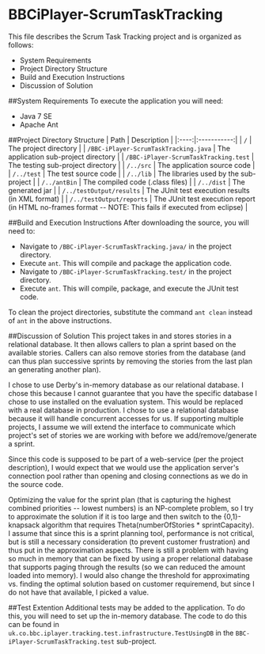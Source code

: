 BBCiPlayer-ScrumTaskTracking
============================


This file describes the Scrum Task Tracking project and is organized as follows:
- System Requirements
- Project Directory Structure
- Build and Execution Instructions
- Discussion of Solution


##System Requirements
To execute the application you will need:
- Java 7 SE
- Apache Ant


##Project Directory Structure
| Path | Description |
|:----:|:-----------:|
| `/` | The project directory |
| `/BBC-iPlayer-ScrumTaskTracking.java` | The application sub-project directory |
| `/BBC-iPlayer-ScrumTaskTracking.test` | The testing sub-project directory |
| `/../src` | The application source code |
| `/../test` | The test source code |
| `/../lib` | The libraries used by the sub-project |
| `/../antBin` | The compiled code (.class files) |
| `/../dist` | The generated jar |
| `/../testOutput/results` | The JUnit test execution results (in XML format) |
| `/../testOutput/reports` | The JUnit test execution report (in HTML no-frames format -- NOTE: This fails if executed from eclipse) |



##Build and Execution Instructions
After downloading the source, you will need to:
- Navigate to `/BBC-iPlayer-ScrumTaskTracking.java/` in the project directory.
- Execute `ant`.  This will compile and package the application code.
- Navigate to `/BBC-iPlayer-ScrumTaskTracking.test/` in the project directory.
- Execute `ant`.  This will compile, package, and execute the JUnit test code.

To clean the project directories, substitute the command `ant clean` instead of `ant` in the above instructions.



##Discussion of Solution
This project takes in and stores stories in a relational database.  It then allows callers to plan a sprint based on the available stories.  Callers can also remove stories from the database (and can thus plan successive sprints by removing the stories from the last plan an generating another plan).  

I chose to use Derby's in-memory database as our relational database.  I chose this because I cannot guarantee that you have the specific database I chose to use installed on the evaluation system.  This would be replaced with a real database in production.  I chose to use a relational database because it will handle concurrent accesses for us.  If supporting multiple projects, I assume we will extend the interface to communicate which project's set of stories we are working with before we add/remove/generate a sprint.  

Since this code is supposed to be part of a web-service (per the project description), I would expect that we would use the application server's connection pool rather than opening and closing connections as we do in the source code.  

Optimizing the value for the sprint plan (that is capturing the highest combined priorities -- lowest numbers) is an NP-complete problem, so I try to approximate the solution if it is too large and then switch to the {0,1}-knapsack algorithm that requires Theta(numberOfStories * sprintCapacity).  I assume that since this is a sprint planning tool, performance is not critical, but is still a necessary consideration (to prevent customer frustration) and thus put in the approximation aspects.  There is still a problem with having so much in memory that can be fixed by using a proper relational database that supports paging through the results (so we can reduced the amount loaded into memory).  I would also change the threshold for approximating vs. finding the optimal solution based on customer requiremend, but since I do not have that available, I picked a value.

##Test Extention
Additional tests may be added to the application.  To do this, you will need to set up the in-memory database.  The code to do this can be found in `uk.co.bbc.iplayer.tracking.test.infrastructure.TestUsingDB` in the `BBC-iPlayer-ScrumTaskTracking.test` sub-project.
